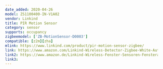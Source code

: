 ```yaml
---
date_added: 2020-04-26
model: ZS1100400-IN-V1A02
vendor: Linkind
title: PIR Motion Sensor
category: sensor
supports: occupancy
zigbeemodel: ['ZB-MotionSensor-D0003']
compatible: [z2m][zha]
mlink: https://www.linkind.com/product/pir-motion-sensor-zigbee/
link: https://www.amazon.com/Linkind-Wireless-Detector-Zigbee-White-Automation/dp/B07Y9MST7Y
link2: https://www.amazon.de/Linkind-Wireless-Fenster-Sensoren-Fensteralarm/dp/B07YFF2Q4P
link3: 
---
```

